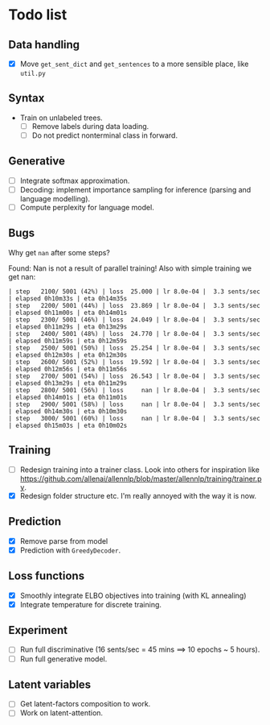 # Todo list

## Data handling
- [X] Move `get_sent_dict` and `get_sentences` to a more sensible place, like `util.py`

## Syntax
- Train on unlabeled trees.
  - [ ] Remove labels during data loading.
  - [ ] Do not predict nonterminal class in forward.

## Generative
- [ ] Integrate softmax approximation.
- [ ] Decoding: implement importance sampling for inference (parsing and language modelling).
- [ ] Compute perplexity for language model.

## Bugs
Why get `nan` after some steps?

Found: Nan is not a result of parallel training! Also with simple training we get nan:
```
| step   2100/ 5001 (42%) | loss  25.000 | lr 8.0e-04 |  3.3 sents/sec | elapsed 0h10m33s | eta 0h14m35s
| step   2200/ 5001 (44%) | loss  23.869 | lr 8.0e-04 |  3.3 sents/sec | elapsed 0h11m00s | eta 0h14m01s
| step   2300/ 5001 (46%) | loss  24.049 | lr 8.0e-04 |  3.3 sents/sec | elapsed 0h11m29s | eta 0h13m29s
| step   2400/ 5001 (48%) | loss  24.770 | lr 8.0e-04 |  3.3 sents/sec | elapsed 0h11m59s | eta 0h12m59s
| step   2500/ 5001 (50%) | loss  25.254 | lr 8.0e-04 |  3.3 sents/sec | elapsed 0h12m30s | eta 0h12m30s
| step   2600/ 5001 (52%) | loss  19.592 | lr 8.0e-04 |  3.3 sents/sec | elapsed 0h12m56s | eta 0h11m56s
| step   2700/ 5001 (54%) | loss  26.543 | lr 8.0e-04 |  3.3 sents/sec | elapsed 0h13m29s | eta 0h11m29s
| step   2800/ 5001 (56%) | loss     nan | lr 8.0e-04 |  3.3 sents/sec | elapsed 0h14m01s | eta 0h11m01s
| step   2900/ 5001 (58%) | loss     nan | lr 8.0e-04 |  3.3 sents/sec | elapsed 0h14m30s | eta 0h10m30s
| step   3000/ 5001 (60%) | loss     nan | lr 8.0e-04 |  3.3 sents/sec | elapsed 0h15m03s | eta 0h10m02s
```

## Training
- [ ] Redesign training into a trainer class. Look into others for inspiration like https://github.com/allenai/allennlp/blob/master/allennlp/training/trainer.py.
- [X] Redesign folder structure etc. I'm really annoyed with the way it is now.

## Prediction
- [X] Remove parse from model
- [X] Prediction with `GreedyDecoder`.

## Loss functions
- [X] Smoothly integrate ELBO objectives into training (with KL annealing)
- [X] Integrate temperature for discrete training.

## Experiment
- [ ] Run full discriminative (16 sents/sec = 45 mins ==> 10 epochs ~ 5 hours).
- [ ] Run full generative model.

## Latent variables
- [ ] Get latent-factors composition to work.
- [ ] Work on latent-attention.
